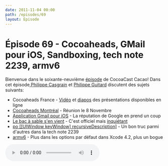 ```yaml
---
date: 2011-11-04 00:00
path: /episodes/69
layout: Episode
---
```

# Épisode 69 - Cocoaheads, GMail pour iOS, Sandboxing, tech note 2239, armv6
<p>Bienvenue dans le soixante-neuvième <a href="https://cacaocast.com/media/cacaocast_69.mp3" title="CocoaCast Cacao Episode 69">épisode</a> de CocoaCast Cacao! Dans cet épisode,<a href="http://www.twitter.com/philippec" title="Philippe Casgrain sur Twitter">Philippe Casgrain</a> et <a href="http://www.twitter.com/philippeguitard" title="Philippe Guitard sur Twitter">Philippe Guitard</a> discutent des sujets suivants:</p>
<ul><li>Cocoaheads France - <a href="http://vimeo.com/cocoaheadsrns" title="Vidéo">Vidéo</a> et <a href="http://cocoaheads.fr/" title="Diapos">diapos</a> des présentations disponibles en ligne</li>
<li><a href="http://cocoaheadsmtl.tumblr.com/post/11323077377/remember-remember-the-8th-of-november" title="Cocoaheads Montréal">Cocoaheads Montréal</a> - Réunion le 8 Novembre</li>
<li><a href="http://parislemon.com/post/12263286304/faith-no-more" title="Application Gmail pour iOS">Application Gmail pour iOS</a> - La réputation de Google en prend un coup</li>
<li><a href="http://developer.apple.com/news/" title="Le bac à sable s'en vient">Le bac à sable s'en vient</a> - C'est officiel mais <a href="http://www.macworld.com/article/163391/2011/11/app_store_sandboxing_coming_in_march_developers_wary.html" title="Article Macworld">inquiétant</a></li>
<li><a href="http://developer.apple.com/library/ios/#technotes/tn2239" title="po [[UIWindow keyWindow] recursiveDescription]">po [[UIWindow keyWindow] recursiveDescription]</a> - Un bon truc parmi d'autres dans la tech note 2239</li>
<li><a href="http://twitter.com/#!/jamesthomson/status/128460416438370304" title="armv6">armv6</a> - Plus dans les options par défaut dans Xcode 4.2, plus un bogue</li>
</ul>
<p><audio controls><source src="https://cacaocast.com/media/cacaocast_69.mp3" type="audio/mpeg"><source src="https://cacaocast.com/media/cacaocast_69.mp3" type="audio/mp4">Votre navigateur ne supporte pas l'élément audio / Your browser does not support the audio element.</audio></p>
